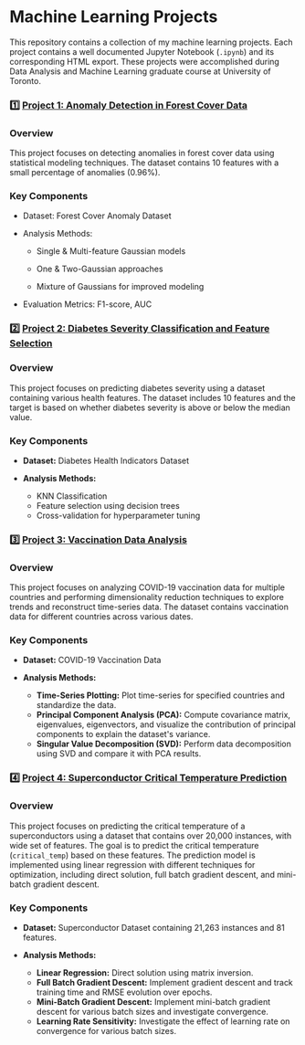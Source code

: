 # Machine Learning Projects

This repository contains a collection of my machine learning projects. Each project contains a well documented Jupyter Notebook (`.ipynb`) and its corresponding HTML export. These projects were accomplished during Data Analysis and Machine Learning graduate course at University of Toronto.


### 1️⃣ [Project 1: Anomaly Detection in Forest Cover Data](Gaussian%20Mixture%20Models/forest_cover_analysis.ipynb)

### Overview

This project focuses on detecting anomalies in forest cover data using statistical modeling techniques. The dataset contains 10 features with a small percentage of anomalies (0.96%).

### Key Components

- Dataset: Forest Cover Anomaly Dataset

- Analysis Methods:

    - Single & Multi-feature Gaussian models

    - One & Two-Gaussian approaches

    - Mixture of Gaussians for improved modeling

- Evaluation Metrics: F1-score, AUC


### 2️⃣ [Project 2: Diabetes Severity Classification and Feature Selection](KNN%20and%20Decision%20Trees/diabetes_severity.ipynb)

### Overview
This project focuses on predicting diabetes severity using a dataset containing various health features. The dataset includes 10 features and the target is based on whether diabetes severity is above or below the median value.

### Key Components

- **Dataset:** Diabetes Health Indicators Dataset

- **Analysis Methods:**
    - KNN Classification
    - Feature selection using decision trees
    - Cross-validation for hyperparameter tuning

### 3️⃣ [Project 3: Vaccination Data Analysis](PCA%20and%20SVD/covid_analysis.ipynb)


### Overview
This project focuses on analyzing COVID-19 vaccination data for multiple countries and performing dimensionality reduction techniques to explore trends and reconstruct time-series data. The dataset contains vaccination data for different countries across various dates.

### Key Components

- **Dataset:** COVID-19 Vaccination Data

- **Analysis Methods:**
    - **Time-Series Plotting:** Plot time-series for specified countries and standardize the data.
    - **Principal Component Analysis (PCA):** Compute covariance matrix, eigenvalues, eigenvectors, and visualize the contribution of principal components to explain the dataset's variance.
    - **Singular Value Decomposition (SVD):** Perform data decomposition using SVD and compare it with PCA results.


### 4️⃣ [Project 4: Superconductor Critical Temperature Prediction](Gradient%20Descent/critical_temp_superconductor.ipynb)

### Overview
This project focuses on predicting the critical temperature of a superconductors using a dataset that contains over 20,000 instances, with wide set of features. The goal is to predict the critical temperature (`critical_temp`) based on these features. The prediction model is implemented using linear regression with different techniques for optimization, including direct solution, full batch gradient descent, and mini-batch gradient descent.

### Key Components

- **Dataset:** Superconductor Dataset containing 21,263 instances and 81 features.

- **Analysis Methods:**
    - **Linear Regression:** Direct solution using matrix inversion.
    - **Full Batch Gradient Descent:** Implement gradient descent and track training time and RMSE evolution over epochs.
    - **Mini-Batch Gradient Descent:** Implement mini-batch gradient descent for various batch sizes and investigate convergence.
    - **Learning Rate Sensitivity:** Investigate the effect of learning rate on convergence for various batch sizes.





